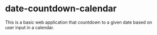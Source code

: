 # date-countdown-calendar
This is a basic web application that countdown to a given date based on user input in a calendar.
